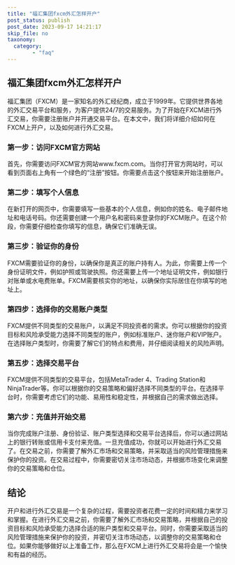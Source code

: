 ```yaml
---
title: "福汇集团fxcm外汇怎样开户"
post_status: publish
post_date: 2023-09-17 14:21:17
skip_file: no
taxonomy:
  category:
        - "faq"
---
```


## 福汇集团fxcm外汇怎样开户

福汇集团（FXCM）是一家知名的外汇经纪商，成立于1999年。它提供世界各地的外汇交易平台和服务，为客户提供24/7的交易服务。为了开始在FXCM进行外汇交易，你需要注册账户并开通交易平台。在本文中，我们将详细介绍如何在FXCM上开户，以及如何进行外汇交易。

### 第一步：访问FXCM官方网站

首先，你需要访问FXCM官方网站www.fxcm.com。当你打开官方网站时，可以看到页面右上角有一个绿色的“注册”按钮。你需要点击这个按钮来开始注册账户。

### 第二步：填写个人信息

在新打开的网页中，你需要填写一些基本的个人信息，例如你的姓名、电子邮件地址和电话号码。你还需要创建一个用户名和密码来登录你的FXCM账户。在这个阶段，你需要仔细检查你填写的信息，确保它们准确无误。

### 第三步：验证你的身份

FXCM需要验证你的身份，以确保你是真正的账户持有人。为此，你需要上传一个身份证明文件，例如护照或驾驶执照。你还需要上传一个地址证明文件，例如银行对账单或水电费账单。FXCM需要核实你的地址，以确保你实际居住在你填写的地址上。

### 第四步：选择你的交易账户类型

FXCM提供不同类型的交易账户，以满足不同投资者的需求。你可以根据你的投资目标和风险承受能力选择不同类型的账户，例如标准账户、迷你账户和VIP账户。在选择账户类型时，你需要了解它们的特点和费用，并仔细阅读相关的风险声明。

### 第五步：选择交易平台

FXCM提供不同类型的交易平台，包括MetaTrader 4、Trading Station和NinjaTrader等。你可以根据你的交易策略和偏好选择不同类型的平台。在选择平台时，你需要考虑它们的功能、易用性和稳定性，并根据自己的需求做出选择。

### 第六步：充值并开始交易

当你完成账户注册、身份验证、账户类型选择和交易平台选择后，你可以通过网站上的银行转账或信用卡支付来充值。一旦充值成功，你就可以开始进行外汇交易了。在交易之前，你需要了解外汇市场和交易策略，并采取适当的风险管理措施来保护你的投资。在交易过程中，你需要密切关注市场动态，并根据市场变化来调整你的交易策略和仓位。

## 结论

开户和进行外汇交易是一个复杂的过程，需要投资者花费一定的时间和精力来学习和掌握。在进行外汇交易之前，你需要了解外汇市场和交易策略，并根据自己的投资目标和风险承受能力选择合适的账户类型和交易平台。同时，你需要采取适当的风险管理措施来保护你的投资，并密切关注市场动态，以调整你的交易策略和仓位。如果你能够做好以上准备工作，那么在FXCM上进行外汇交易将会是一个愉快和有益的经历。

